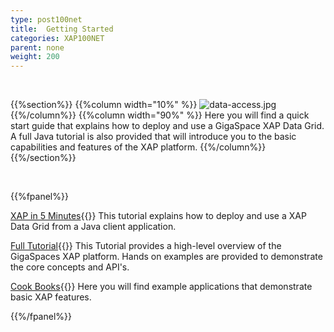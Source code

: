 ```yaml
---
type: post100net
title:  Getting Started
categories: XAP100NET
parent: none
weight: 200
---
```


<br>

{{%section%}}
{{%column width="10%" %}}
![data-access.jpg](/attachment_files/subject/data-access.png)
{{%/column%}}
{{%column width="90%" %}}
Here you will find a quick start guide that explains how to deploy and use a GigaSpace XAP Data Grid.
A full Java tutorial is also provided that will introduce you to the basic capabilities and features of the XAP platform.
{{%/column%}}
{{%/section%}}

<br>

{{%fpanel%}}

[XAP in 5 Minutes](./dotnet-your-first-data-grid-application.html){{<wbr>}}
This tutorial explains how to deploy and use a XAP Data Grid from a Java client application.

[Full Tutorial](./net-home.html){{<wbr>}}
This Tutorial provides a high-level overview of the GigaSpaces XAP platform. Hands on examples are provided to demonstrate the core concepts and API's.

[Cook Books](./cook-books.html){{<wbr>}}
Here you will find example applications that demonstrate basic XAP features.


 {{%/fpanel%}}
